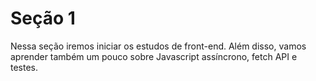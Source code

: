 # Seção 1

Nessa seção iremos iniciar os estudos de front-end. Além disso, vamos aprender também um pouco sobre Javascript assíncrono, fetch API e testes.
